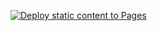 [![Deploy static content to Pages](https://github.com/GustavoGarciaPereira/produto1/actions/workflows/static.yml/badge.svg)](https://github.com/GustavoGarciaPereira/produto1/actions/workflows/static.yml)